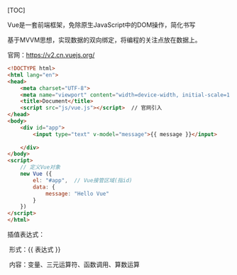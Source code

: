 [TOC]

Vue是一套前端框架，免除原生JavaScript中的DOM操作，简化书写

基于MVVM思想，实现数据的双向绑定，将编程的关注点放在数据上。

官网：https://v2.cn.vuejs.org/

```html
<!DOCTYPE html>
<html lang="en">
<head>
    <meta charset="UTF-8">
    <meta name="viewport" content="width=device-width, initial-scale=1.0">
    <title>Document</title>
    <script src="js/vue.js"></script>  // 官网引入
</head>
<body>
    <div id="app">
        <input type="text" v-model="message">{{ message }}</input>
        
    </div>
</body>
<script>
    // 定义Vue对象
    new Vue ({
        el: "#app",  // Vue接管区域(指id)
        data: {
            message: "Hello Vue"
        }
    })
</script>
</html>
```

插值表达式：

​	形式：{{ 表达式 }}

​	内容：变量、三元运算符、函数调用、算数运算